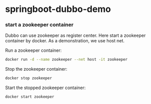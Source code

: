 # springboot-dubbo-demo


### start a zookeeper container

Dubbo can use zookeeper as register center. Here start a zookeeper container by docker. As a demonstration, we use host net.

Run a zookeeper container:

```bash
docker run -d --name zookeeper --net host -it zookeeper
```

Stop the zookeeper container:

```bash
docker stop zookeeper
```

Start the stopped zookeeper container:

```bash
docker start zookeeper
```
